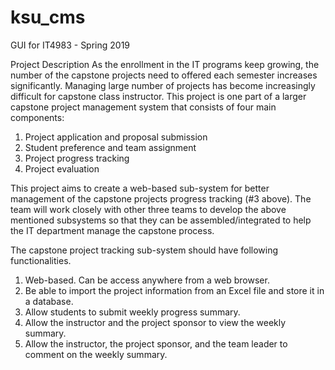 # ksu_cms
GUI for IT4983 - Spring 2019

Project Description
As the enrollment in the IT programs keep growing, the number of the capstone projects need to offered each semester increases significantly. Managing large number of projects has become increasingly difficult for capstone class instructor. This project is one part of a larger capstone project management system that consists of four main components:
1. Project application and proposal submission
2. Student preference and team assignment
3. Project progress tracking
4. Project evaluation

This project aims to create a web-based sub-system for better management of the capstone projects progress tracking (#3 above). The team will work closely with other three teams to develop the above mentioned subsystems so that they can be assembled/integrated to help the IT department manage the capstone process. 

The capstone project tracking sub-system should have following functionalities. 
1) Web-based. Can be access anywhere from a web browser. 
2) Be able to import the project information from an Excel file and store it in a database. 
3) Allow students to submit weekly progress summary. 
4) Allow the instructor and the project sponsor to view the weekly summary.
5) Allow the instructor, the project sponsor, and the team leader to comment on  the weekly summary. 
